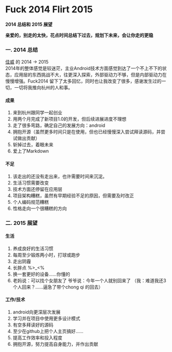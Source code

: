 # Fuck 2014 Flirt 2015
**2014 总结和 2015 展望**  

**亲爱的，别走的太快，花点时间总结下过去，规划下未来，会让你走的更稳**  

### 一. 2014 总结
[佳威](http://rogary.github.io/rogaryljw) 的 2014 -> 2015  
2014年的整体感觉是较迷茫，主业Android技术方面感觉到达了一个不上不下的状态，应用层的东西挑战不大，往更深入探索，外部驱动力不够，但是内部驱动力在慢慢增强。Fuck2014 留下了太多回忆，同时也让我改变了很多，感谢发生过的一切，一切将我推向杭州的人和事。

#### 成果

1. 来到杭州跟同学一起创业
2. 用两个月完成了新项目1.0的开发，但后续进展进度不理想
3. 走了很多弯路，确定自己的发展方向：android
4. 拥抱开源（虽然更多时间只是在使用，但也已经慢慢深入尝试拜读源码，并尝试做出贡献）
5. 斩掉过去，着眼未来
6. 爱上了Markdown

#### 不足

1. 该走出的还没有走出来，也许需要时间来沉淀。
2. 生活习惯需要改变
3. 技术方面还停留在应用层
4. 项目架构糟糕，虽然有早期经验不足的原因，但需要及时改正
5. 个人编码规范糟糕
6. 性格走向一个很糟糕的方向

### 二. 2015 展望

#### 生活
1. 养成良好的生活习惯
2. 每周至少锻炼两小时，打球或跑步
3. 走出阴霾
4. 长胖点 %>_<%
5. 换一套更好的设备……你懂的
6. 老妈说：可以找个女朋友了  爷爷说：今年一个人就别回来了  （我：难道我还3个人回来？……逼急了带个chong qi 的回去）

#### 工作/技术
1. android向更深层次发展
2. 学习并在项目中使用更多设计模式
3. 有空多拜读好的源码
4. 至少在github上把个人主页搞好……
5. 提高工作效率和投入程度
6. 拥抱开源，努力提高自身能力，并作出贡献